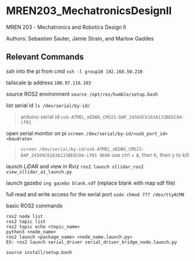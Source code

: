 # MREN203_MechatronicsDesignII
MREN 203 - Mechatronics and Robotics Design II

Authors: Sebastien Sauter, Jamie Strain, and Marlow Gaddes

## Relevant Commands

ssh into the pi from cmd `ssh -l group10 192.168.50.210` 

tailscale ip address `100.97.116.103`

source ROS2 environment `source /opt/ros/humble/setup.bash`

list serial id `ls /dev/serial/by-id/` 
>arduino serial id `usb-ATMEL_mEDBG_CMSIS-DAP_24569C6163A133BEDC04-if01`

open serial monitor on pi `screen /dev/serial/by-id/<usb_port_id> <baudrate>` 
>`screen /dev/serial/by-id/usb-ATMEL_mEDBG_CMSIS-DAP_24569C6163A133BEDC04-if01 9600` 
>use ctrl + a, then k, then y to kill

launch LiDAR and view in Rviz `ros2 launch sllidar_ros2 view_sllidar_a1_launch.py`

launch gazebo `ing gazebo blank.sdf` (replace blank with map sdf file)

full read and write access for the serial port `sudo chmod 777 /dev/ttyACM0`

basic ROS2 commands
```
ros2 node list
ros2 topic list
ros2 topic echo <topic_name>
python3 <node_name>
ros2 launch <package_name> <node_name.launch.py>
EX: ros2 launch serial_driver serial_driver_bridge_node.launch.py
```

`source install/setup.bash`
